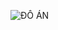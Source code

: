 ![ĐỒ ÁN](https://www.google.com/imgres?q=logo%20uit&imgurl=https%3A%2F%2Fwww.uit.edu.vn%2Fsites%2Fvi%2Ffiles%2Fbanner_uit.png&imgrefurl=https%3A%2F%2Fwww.uit.edu.vn%2Fnhan-dien-thuong-hieu&docid=1Ki5tOB-5htqeM&tbnid=YjfHvPfxWXUKDM&vet=12ahUKEwjL9_vFj7mMAxXNla8BHXYSMs8QM3oFCIQBEAA..i&w=454&h=126&hcb=2&ved=2ahUKEwjL9_vFj7mMAxXNla8BHXYSMs8QM3oFCIQBEAA)

